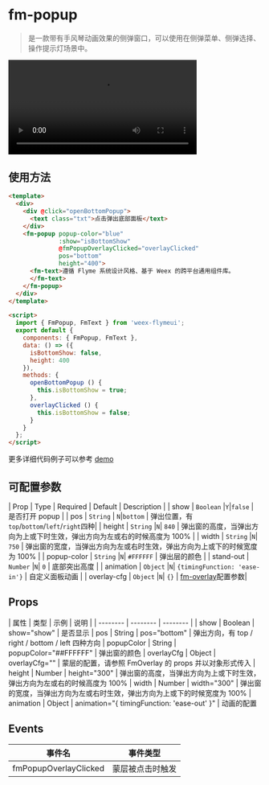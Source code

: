 # fm-popup

> 是一款带有手风琴动画效果的侧弹窗口，可以使用在侧弹菜单、侧弹选择、操作提示灯场景中。

<video src="http://baas.dfs.flyme.cn/group3/M09/C3/6B/CgOUhFpLcL-ACLv-ABx2agrnJnw459.mp4" style="width: 375px;" controls="controls"></video>

## 使用方法
```html
<template>
  <div>
    <div @click="openBottomPopup">
      <text class="txt">点击弹出底部面板</text>
    </div>
    <fm-popup popup-color="blue"
              :show="isBottomShow"
              @fmPopupOverlayClicked="overlayClicked"
              pos="bottom"
              height="400">
      <fm-text>遵循 Flyme 系统设计风格、基于 Weex 的跨平台通用组件库。
      </fm-text>
    </fm-popup>
  </div>
</template>

<script>
  import { FmPopup, FmText } from 'weex-flymeui';
  export default {
    components: { FmPopup, FmText },
    data: () => ({
      isBottomShow: false,
      height: 400
    }),
    methods: {
      openBottomPopup () {
        this.isBottomShow = true;
      },
      overlayClicked () {
        this.isBottomShow = false;
      }
    }
  };
</script>
```
更多详细代码例子可以参考 [demo](https://github.com/FlymeApps/weex-flymeui/blob/master/example/component/overlay/index.vue)

## 可配置参数
| Prop | Type | Required | Default | Description |
| show | `Boolean` |`Y`|`false` | 是否打开 popup  |
| pos | `String` | `N`|`bottom` | 弹出位置，有`top`/`bottom`/`left`/`right`四种|
| height | `String` |`N`| `840` | 弹出窗的高度，当弹出方向为上或下时生效，弹出方向为左或右的时候高度为 100%  |
| width | `String` |`N`| `750` | 弹出窗的宽度，当弹出方向为左或右时生效，弹出方向为上或下的时候宽度为 100%  |
| popup-color | `String` |`N`| `#FFFFFF` | 弹出层的颜色 |
| stand-out | `Number` |`N`| `0` | 底部突出高度 |
| animation | `Object` |`N`| `{timingFunction: 'ease-in'}` | 自定义面板动画 |
| overlay-cfg | `Object` |`N`| `{}` | [fm-overlay](https://github.com/FlymeApps/weex-flymeui/blob/master/packages/fm-overlay/README.md)配置参数|

## Props
| 属性 | 类型 | 示例 | 说明 |
| -------- | -------- | -------- | 
| show | Boolean | show="show"  | 是否显示
| pos | String | pos="bottom"  | 弹出方向，有 top / right / bottom / left 四种方向
| popupColor | String | popupColor="##FFFFFF"  | 弹出窗的颜色
| overlayCfg | Object | overlayCfg=""  | 蒙层的配置，请参照 FmOverlay 的 props 并以对象形式传入
| height | Number | height="300"  | 弹出窗的高度，当弹出方向为上或下时生效，弹出方向为左或右的时候高度为 100%
| width | Number | width="300"  | 弹出窗的宽度，当弹出方向为左或右时生效，弹出方向为上或下的时候宽度为 100%
| animation | Object | animation="{ timingFunction: 'ease-out' }"  | 动画的配置

## Events
| 事件名 | 事件类型 
| -------- | -------- 
| fmPopupOverlayClicked | 蒙层被点击时触发

